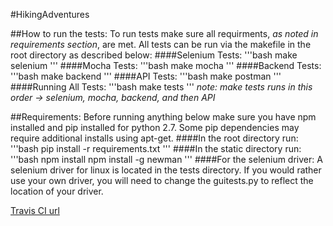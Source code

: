 #HikingAdventures

##How to run the tests:
To run tests make sure all requirments, *as noted in requirements section*, are met.
All tests can be run via the makefile in the root directory as described below:
####Selenium Tests:
'''bash
make selenium
'''
####Mocha Tests:
'''bash
make mocha
'''
####Backend Tests:
'''bash
make backend
'''
####API Tests:
'''bash
make postman
'''
####Running All Tests:
'''bash
make tests
'''
*note: make tests runs in this order -> selenium, mocha, backend, and then API*

##Requirements:
Before running anything below make sure you have npm installed and pip installed for python 2.7.  Some pip dependencies may require additional installs using apt-get.
####In the root directory run:
'''bash
pip install -r requirements.txt
'''
####In the static directory run:
'''bash
npm install
npm install -g newman
'''
####For the selenium driver:
A selenium driver for linux is located in the tests directory.  If you would rather use your own driver, you will need to change the guitests.py to reflect the location of your driver.

[Travis CI url](https://travis-ci.org/RobertHale/HikingAdventure)
